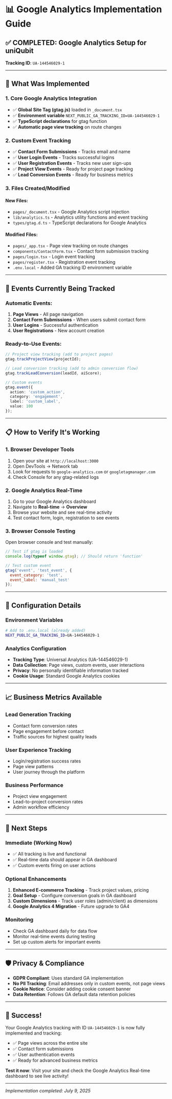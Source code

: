 # 📊 Google Analytics Implementation Guide

## ✅ **COMPLETED: Google Analytics Setup for uniQubit**

**Tracking ID**: `UA-144546029-1`

---

## 🎯 **What Was Implemented**

### **1. Core Google Analytics Integration**
- ✅ **Global Site Tag (gtag.js)** loaded in `_document.tsx`
- ✅ **Environment variable** `NEXT_PUBLIC_GA_TRACKING_ID=UA-144546029-1`
- ✅ **TypeScript declarations** for gtag function
- ✅ **Automatic page view tracking** on route changes

### **2. Custom Event Tracking**
- ✅ **Contact Form Submissions** - Tracks email and name
- ✅ **User Login Events** - Tracks successful logins
- ✅ **User Registration Events** - Tracks new user sign-ups
- ✅ **Project View Events** - Ready for project page tracking
- ✅ **Lead Conversion Events** - Ready for business metrics

### **3. Files Created/Modified**

#### **New Files:**
- `pages/_document.tsx` - Google Analytics script injection
- `lib/analytics.ts` - Analytics utility functions and event tracking
- `types/gtag.d.ts` - TypeScript declarations for Google Analytics

#### **Modified Files:**
- `pages/_app.tsx` - Page view tracking on route changes
- `components/ContactForm.tsx` - Contact form submission tracking
- `pages/login.tsx` - Login event tracking
- `pages/register.tsx` - Registration event tracking
- `.env.local` - Added GA tracking ID environment variable

---

## 🚀 **Events Currently Being Tracked**

### **Automatic Events:**
1. **Page Views** - All page navigation
2. **Contact Form Submissions** - When users submit contact form
3. **User Logins** - Successful authentication
4. **User Registrations** - New account creation

### **Ready-to-Use Events:**
```typescript
// Project view tracking (add to project pages)
gtag.trackProjectView(projectId);

// Lead conversion tracking (add to admin conversion flow)
gtag.trackLeadConversion(leadId, aiScore);

// Custom events
gtag.event({
  action: 'custom_action',
  category: 'engagement',
  label: 'custom_label',
  value: 100
});
```

---

## 📋 **How to Verify It's Working**

### **1. Browser Developer Tools**
1. Open your site at `http://localhost:3000`
2. Open DevTools → Network tab
3. Look for requests to `google-analytics.com` or `googletagmanager.com`
4. Check Console for any gtag-related logs

### **2. Google Analytics Real-Time**
1. Go to your Google Analytics dashboard
2. Navigate to **Real-time** → **Overview**
3. Browse your website and see real-time activity
4. Test contact form, login, registration to see events

### **3. Browser Console Testing**
Open browser console and test manually:
```javascript
// Test if gtag is loaded
console.log(typeof window.gtag); // Should return 'function'

// Test custom event
gtag('event', 'test_event', {
  event_category: 'test',
  event_label: 'manual_test'
});
```

---

## 🔧 **Configuration Details**

### **Environment Variables**
```bash
# Add to .env.local (already added)
NEXT_PUBLIC_GA_TRACKING_ID=UA-144546029-1
```

### **Analytics Configuration**
- **Tracking Type**: Universal Analytics (UA-144546029-1)
- **Data Collection**: Page views, custom events, user interactions
- **Privacy**: No personally identifiable information tracked
- **Cookie Usage**: Standard Google Analytics cookies

---

## 📈 **Business Metrics Available**

### **Lead Generation Tracking**
- Contact form conversion rates
- Page engagement before contact
- Traffic sources for highest quality leads

### **User Experience Tracking**
- Login/registration success rates
- Page view patterns
- User journey through the platform

### **Business Performance**
- Project view engagement
- Lead-to-project conversion rates
- Admin workflow efficiency

---

## 🎯 **Next Steps**

### **Immediate (Working Now)**
- ✅ All tracking is live and functional
- ✅ Real-time data should appear in GA dashboard
- ✅ Custom events firing on user actions

### **Optional Enhancements**
1. **Enhanced E-commerce Tracking** - Track project values, pricing
2. **Goal Setup** - Configure conversion goals in GA dashboard
3. **Custom Dimensions** - Track user roles (admin/client) as dimensions
4. **Google Analytics 4 Migration** - Future upgrade to GA4

### **Monitoring**
- Check GA dashboard daily for data flow
- Monitor real-time events during testing
- Set up custom alerts for important events

---

## 🛡️ **Privacy & Compliance**

- **GDPR Compliant**: Uses standard GA implementation
- **No PII Tracking**: Email addresses only in custom events, not page views
- **Cookie Notice**: Consider adding cookie consent banner
- **Data Retention**: Follows GA default data retention policies

---

## 🎉 **Success!**

Your Google Analytics tracking with ID `UA-144546029-1` is now fully implemented and tracking:
- ✅ Page views across the entire site
- ✅ Contact form submissions
- ✅ User authentication events
- ✅ Ready for advanced business metrics

**Test it now**: Visit your site and check the Google Analytics Real-time dashboard to see live activity!

---

*Implementation completed: July 9, 2025*
